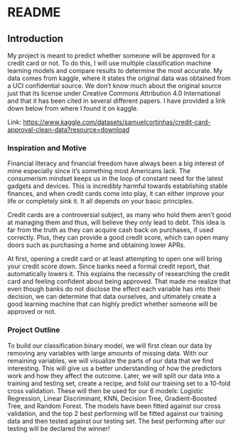 README
================

## Introduction

My project is meant to predict whether someone will be approved for a
credit card or not. To do this, I will use multiple classification
machine learning models and compare results to determine the most
accurate. My data comes from kaggle, where it states the original data
was obtained from a UCI confidential source. We don’t know much about
the original source just that its license under Creative Commons
Attribution 4.0 International and that it has been cited in several
different papers. I have provided a link down below from where I found
it on kaggle.

Link:
<https://www.kaggle.com/datasets/samuelcortinhas/credit-card-approval-clean-data?resource=download>

### Inspiration and Motive

Financial literacy and financial freedom have always been a big interest
of mine especially since it’s something most Americans lack. The
consumerism mindset keeps us in the loop of constant need for the latest
gadgets and devices. This is incredibly harmful towards establishing
stable finances, and when credit cards come into play, it can either
improve your life or completely sink it. It all depends on your basic
principles.

Credit cards are a controversial subject, as many who hold them aren’t
good at managing them and thus, will believe they only lead to debt.
This idea is far from the truth as they can acquire cash back on
purchases, if used correctly. Plus, they can provide a good credit
score, which can open many doors such as purchasing a home and obtaining
lower APRs.

At first, opening a credit card or at least attempting to open one will
bring your credit score down. Since banks need a formal credit report,
that automatically lowers it. This explains the necessity of researching
the credit card and feeling confident about being approved. That made me
realize that even though banks do not disclose the effect each variable
has into their decision, we can determine that data ourselves, and
ultimately create a good learning machine that can highly predict
whether someone will be approved or not.

### Project Outline

To build our classification binary model, we will first clean our data
by removing any variables with large amounts of missing data. With our
remaining variables, we will visualize the parts of our data that we
find interesting. This will give us a better understanding of how the
predictors work and how they affect the outcome. Later, we will split
our data into a training and testing set, create a recipe, and fold our
training set to a 10-fold cross validation. These will then be used for
our 6 models: Logistic Regression, Linear Discriminant, KNN, Decision
Tree, Gradient-Boosted Tree, and Random Forest. The models have been
fitted against our cross validation, and the top 2 best performing will
be fitted against our training data and then tested against our testing
set. The best performing after our testing will be declared the winner!
